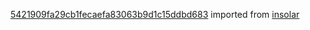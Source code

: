 [5421909fa29cb1fecaefa83063b9d1c15ddbd683](https://github.com/insolar/insolar/commit/5421909fa29cb1fecaefa83063b9d1c15ddbd683) imported from [insolar](https://github.com/insolar/insolar)
